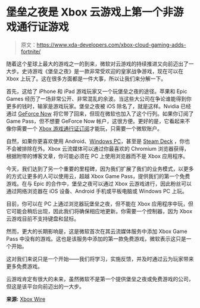 # 堡垒之夜是 Xbox 云游戏上第一个非游戏通行证游戏

> 原文：<https://www.xda-developers.com/xbox-cloud-gaming-adds-fortnite/>

随着这个星球上最大的游戏之一的到来，微软对云游戏的持续推进又向前迈出了一大步。史诗游戏《堡垒之夜》是一款非常受欢迎的皇家战争游戏，现在可以在 Xbox 上玩了。这在很多方面都是一件大事，所以让我们来分解一下。

首先，这给了 iPhone 和 iPad 游戏玩家又一个玩堡垒之夜的途径。苹果和 Epic Games 经历了一场非常公开、非常混乱的余波。当这些大公司在争论谁能得到你更多的钱时，输家是游戏玩家。堡垒之夜被 iOS 除名了，就是这样。Nvidia 已经通过 [GeForce Now](https://www.xda-developers.com/fortnite-returns-ios-nvidia-geforce-now/) 将它带了回来，但现在微软也加入了这个行列。如果你订阅了 Game Pass，但不想要 GeForce Now 帐户，这很方便。更好的是，它看起来不像你需要一个 [Xbox 游戏通行证订阅](https://twitter.com/Xbox/status/1522246156696182784)才能玩，只需要一个微软账户。

自然，如果你更喜欢使用 Android、[Windows PC](https://www.xda-developers.com/xbox-cloud-gaming-remote-play-available-windows-pcs/)，甚至是 [Steam Deck](https://www.xda-developers.com/xbox-cloud-gaming-steam-deck/) ，你也不会被排除在外。Xbox 云流媒体可以通过你最喜欢的 Chromium 浏览器获得，根据附带的博客文章，你可能必须在 PC 上使用浏览器而不是 Xbox 应用程序。

今天，我们达到了另一个重要的里程碑，因为我们扩展了我们的业务模式，以更多的方式让更多的人可以使用云，超越 Xbox Game Pass，提供我们的第一个免费游戏。在与 Epic 的合作中，堡垒之夜可以通过 Xbox 云游戏进行，因此粉丝可以通过网络浏览器在 iOS 设备、Android 手机或平板电脑或 Windows PC 上玩。

目前，你可以在 PC 上通过浏览器玩堡垒之夜，但不能在 Xbox 应用程序中玩，但它可能会稍后出现，因此我们将确保相应地更新。你需要一个控制器，因为 Xbox 云游戏目前不支持键盘和鼠标。

然而，更大的长期影响是，这是微软首次在其云流媒体服务中添加 Xbox Game Pass 中没有的游戏。这也是该服务中添加的第一款免费游戏，微软表示这只是一个开始。

这对我们来说只是一个开始——我们将学习，实施反馈，并及时通过云为玩家带来更多免费游戏。

云游戏肯定有很大的未来，虽然微软不是第一个提供堡垒之夜或免费游戏的公司，但这是该平台向前迈出的一大步。

**来源:** [Xbox Wire](https://news.xbox.com/en-us/2022/05/05/xbox-cloud-gaming-growth-and-evolution/)